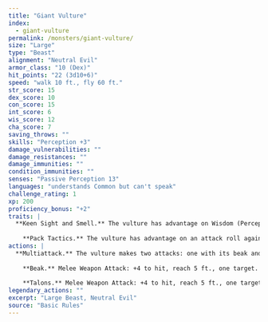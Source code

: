 ```yaml
---
title: "Giant Vulture"
index:
  - giant-vulture
permalink: /monsters/giant-vulture/
size: "Large"
type: "Beast"
alignment: "Neutral Evil"
armor_class: "10 (Dex)"
hit_points: "22 (3d10+6)"
speed: "walk 10 ft., fly 60 ft."
str_score: 15
dex_score: 10
con_score: 15
int_score: 6
wis_score: 12
cha_score: 7
saving_throws: ""
skills: "Perception +3"
damage_vulnerabilities: ""
damage_resistances: ""
damage_immunities: ""
condition_immunities: ""
senses: "Passive Perception 13"
languages: "understands Common but can't speak"
challenge_rating: 1
xp: 200
proficiency_bonus: "+2"
traits: |
  **Keen Sight and Smell.** The vulture has advantage on Wisdom (Perception) checks that rely on sight or smell.
    
    **Pack Tactics.** The vulture has advantage on an attack roll against a creature if at least one of the vulture's allies is within 5 ft. of the creature and the ally isn't incapacitated.
actions: |
  **Multiattack.** The vulture makes two attacks: one with its beak and one with its talons.
    
    **Beak.** Melee Weapon Attack: +4 to hit, reach 5 ft., one target. Hit: 7 (2d4 + 2) piercing damage.
    
    **Talons.** Melee Weapon Attack: +4 to hit, reach 5 ft., one target. Hit: 9 (2d6 + 2) slashing damage.  
legendary_actions: ""
excerpt: "Large Beast, Neutral Evil"
source: "Basic Rules"
---
```

